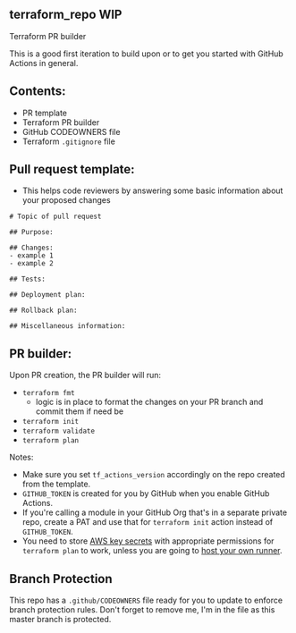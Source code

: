 ## terraform_repo WIP
Terraform PR builder

This is a good first iteration to build upon or to get you started with GitHub Actions in general.

## Contents:
- PR template 
- Terraform PR builder 
- GitHub CODEOWNERS file
- Terraform `.gitignore` file

## Pull request template:
- This helps code reviewers by answering some basic information about your proposed changes
```
# Topic of pull request

## Purpose:

## Changes:
- example 1
- example 2

## Tests:

## Deployment plan:

## Rollback plan:

## Miscellaneous information:
```

## PR builder:
 Upon PR creation, the PR builder will run: 
  - `terraform fmt`
    - logic is in place to format the changes on your PR branch and commit them if need be
  - `terraform init`
  - `terraform validate`
  - `terraform plan`

Notes:
- Make sure you set `tf_actions_version` accordingly on the repo created from the template.
- `GITHUB_TOKEN` is created for you by GitHub when you enable GitHub Actions.
- If you're calling a module in your GitHub Org that's in a separate private repo, create a PAT and use that for `terraform init` action instead of `GITHUB_TOKEN`.
- You need to store [AWS key secrets](https://help.github.com/en/actions/configuring-and-managing-workflows/creating-and-storing-encrypted-secrets) with appropriate permissions for `terraform plan` to work,  unless you are going to [host your own runner](https://help.github.com/en/actions/hosting-your-own-runners).

## Branch Protection
This repo has a `.github/CODEOWNERS` file ready for you to update to enforce branch protection rules.  Don't forget to remove me, I'm in the file as this master branch is protected.
